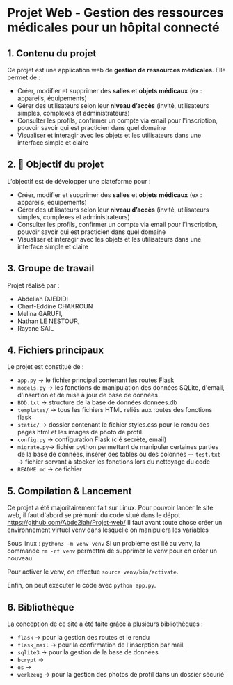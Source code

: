 # Projet Web - Gestion des ressources médicales pour un hôpital connecté

## 1.  Contenu du projet

Ce projet est une application web de **gestion de ressources médicales**. Elle permet de :

- Créer, modifier et supprimer des **salles** et **objets médicaux** (ex : appareils, équipements)
- Gérer des utilisateurs selon leur **niveau d’accès** (invité, utilisateurs simples, complexes et administrateurs)
- Consulter les profils, confirmer un compte via email pour l'inscription, pouvoir savoir qui est practicien dans quel domaine
- Visualiser et interagir avec les objets et les utilisateurs dans une interface simple et claire

## 2. 🎯 Objectif du projet

L’objectif est de développer une plateforme pour :

- Créer, modifier et supprimer des **salles** et **objets médicaux** (ex : appareils, équipements)
- Gérer des utilisateurs selon leur **niveau d’accès** (invité, utilisateurs simples, complexes et administrateurs)
- Consulter les profils, confirmer un compte via email pour l'inscription, pouvoir savoir qui est practicien dans quel domaine
- Visualiser et interagir avec les objets et les utilisateurs dans une interface simple et claire


## 3.  Groupe de travail

Projet réalisé par :

- Abdellah DJEDIDI
- Charf-Eddine CHAKROUN 
- Melina GARUFI, 
- Nathan LE NESTOUR,
- Rayane SAIL

## 4.  Fichiers principaux

Le projet est constitué de : 
- `app.py` → le fichier principal contenant les routes Flask 
- `models.py` → les fonctions de manipulation des données SQLite, d'email, d'insertion et de mise à jour de base de données
- `BDD.txt` → structure de la base de données donnees.db
- `templates/` → tous les fichiers HTML reliés aux routes des fonctions flask
- `static/` → dossier contenant le fichier styles.css pour le rendu des pages html et les images de photo de profil.
- `config.py` → configuration Flask (clé secrète, email)
- `migrate.py`→ fichier python permettant de manipuler certaines parties de la base de données, insérer des tables ou des colonnes
-- `test.txt` → fichier servant à stocker les fonctions lors du nettoyage du code
- `README.md` → ce fichier

## 5.  Compilation & Lancement

Ce projet a été majoritairement fait sur Linux. Pour pouvoir lancer le site web, il faut d'abord se prémunir du code situé dans le dépot https://github.com/Abde2lah/Projet-web/
Il faut avant toute chose créer un environnement virtuel venv dans lesquelle on manipulera les variables

Sous linux : `python3 -m venv venv` 
Si un problème est lié au venv, la commande `rm -rf venv` permettra de supprimer le venv pour en créer un nouveau.

Pour activer le venv, on effectue `source venv/bin/activate`.

Enfin, on peut executer le code avec `python app.py`.


## 6. Bibliothèque

La conception de ce site a été faite grâce à plusieurs bibliothèques : 
- `flask` → pour la gestion des routes et le rendu 
- `flask_mail` → pour la confirmation de l'inscrption par mail.
- `sqlite3` →  pour la gestion de la base de données
- `bcrypt` → 
- `os` → 
- `werkzeug` → pour la gestion des photos de profil dans un dossier sécurié



